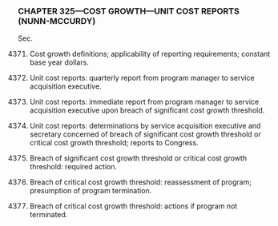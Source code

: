 ### **CHAPTER 325—COST GROWTH—UNIT COST REPORTS (NUNN-MCCURDY)** ###

Sec.

4371. Cost growth definitions; applicability of reporting requirements; constant base year dollars.

4372. Unit cost reports: quarterly report from program manager to service acquisition executive.

4373. Unit cost reports: immediate report from program manager to service acquisition executive upon breach of significant cost growth threshold.

4374. Unit cost reports: determinations by service acquisition executive and secretary concerned of breach of significant cost growth threshold or critical cost growth threshold; reports to Congress.

4375. Breach of significant cost growth threshold or critical cost growth threshold: required action.

4376. Breach of critical cost growth threshold: reassessment of program; presumption of program termination.

4377. Breach of critical cost growth threshold: actions if program not terminated.